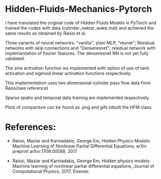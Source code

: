 # Hidden-Fluids-Mechanics-Pytorch
I have translated the original code of Hidden Fluids Models in PyTorch and trained the codes with data (cylinder_nektar_wake.mat) and achieved the same results as obtained by Raissi et al. 

Three variants of neural networks: "vanilla"; plain MLP, "resnet"; Residual networks with skip connections and "Denseresnet"; residual network with implementation of fourier features. The denseresnet NN is not yet fully validated.

The sine activation function ws implemented with option of use of tanh activation and sigmoid linear activation functions respectively.

This implementation uses two dimensional cylinder pass flow data from Raissi(see reference)

Sparse spatio and temporal data training are implemented respectively.

Plots of comparison can be found  as .png and gifs inbuilt the HFM class.




# References:

 - Raissi, Maziar and Karniadakis, George Em, Hidden Physics Models: Machine Learning of Nonlinear Partial Differential Equations,
  arXiv preprint arXiv:1708.00588, 2017
  
 - Raissi, Maziar and Karniadakis, George Em, Hidden physics models: Machine learning of nonlinear partial differential equations, 
 Journal of Computational Physics, 2017, Elsevier.
